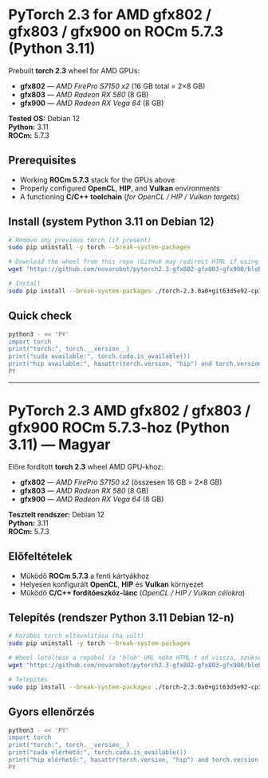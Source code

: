 # PyTorch 2.3 for AMD gfx802 / gfx803 / gfx900 on ROCm 5.7.3 (Python 3.11)

Prebuilt **torch 2.3** wheel for AMD GPUs:
- **gfx802** — *AMD FirePro S7150 x2* (16 GB total = 2×8 GB)
- **gfx803** — *AMD Radeon RX 580* (8 GB)
- **gfx900** — *AMD Radeon RX Vega 64* (8 GB)

**Tested OS:** Debian 12  
**Python:** 3.11  
**ROCm:** 5.7.3

## Prerequisites
- Working **ROCm 5.7.3** stack for the GPUs above  
- Properly configured **OpenCL**, **HIP**, and **Vulkan** environments  
- A functioning **C/C++ toolchain** (*for OpenCL / HIP / Vulkan targets*)

## Install (system Python 3.11 on Debian 12)

```bash
# Remove any previous torch (if present)
sudo pip uninstall -y torch --break-system-packages

# Download the wheel from this repo (GitHub may redirect HTML if using 'blob'. If needed, use the raw link instead):
wget "https://github.com/novarobot/pytorch2.3-gfx802-gfx803-gfx900/blob/main/torch-2.3.0a0%2Bgit63d5e92-cp311-cp311-linux_x86_64.whl"

# Install
sudo pip install --break-system-packages ./torch-2.3.0a0+git63d5e92-cp311-cp311-linux_x86_64.whl
```

## Quick check
```bash
python3 - << 'PY'
import torch
print("torch:", torch.__version__)
print("cuda available:", torch.cuda.is_available())
print("hip available:", hasattr(torch.version, "hip") and torch.version.hip is not None)
PY
```

---

# PyTorch 2.3 AMD gfx802 / gfx803 / gfx900 ROCm 5.7.3-hoz (Python 3.11) — Magyar

Előre fordított **torch 2.3** wheel AMD GPU-khoz:
- **gfx802** — *AMD FirePro S7150 x2* (összesen 16 GB = 2×8 GB)
- **gfx803** — *AMD Radeon RX 580* (8 GB)
- **gfx900** — *AMD Radeon RX Vega 64* (8 GB)

**Tesztelt rendszer:** Debian 12  
**Python:** 3.11  
**ROCm:** 5.7.3

## Előfeltételek
- Működő **ROCm 5.7.3** a fenti kártyákhoz  
- Helyesen konfigurált **OpenCL**, **HIP** és **Vulkan** környezet  
- Működő **C/C++ fordítóeszköz-lánc** (*OpenCL / HIP / Vulkan célokra*)

## Telepítés (rendszer Python 3.11 Debian 12-n)

```bash
# Korábbi torch eltávolítása (ha volt)
sudo pip uninstall -y torch --break-system-packages

# Wheel letöltése a repóból (a 'blob' URL néha HTML-t ad vissza, szükség esetén használd a raw linket):
wget "https://github.com/novarobot/pytorch2.3-gfx802-gfx803-gfx900/blob/main/torch-2.3.0a0%2Bgit63d5e92-cp311-cp311-linux_x86_64.whl"

# Telepítés
sudo pip install --break-system-packages ./torch-2.3.0a0+git63d5e92-cp311-cp311-linux_x86_64.whl
```

## Gyors ellenőrzés
```bash
python3 - << 'PY'
import torch
print("torch:", torch.__version__)
print("cuda elérhető:", torch.cuda.is_available())
print("hip elérhető:", hasattr(torch.version, "hip") and torch.version.hip is not None)
PY
```
